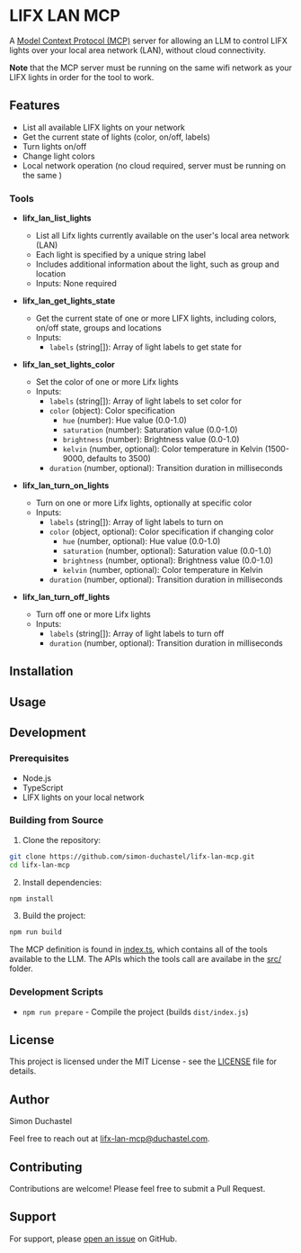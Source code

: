 # LIFX LAN MCP

A [Model Context Protocol (MCP)](https://modelcontextprotocol.io/introduction) server for allowing an LLM to control LIFX lights over your local area network (LAN), without cloud connectivity.

**Note** that the MCP server must be running on the same wifi network as your LIFX lights in order for the tool to work.

## Features

- List all available LIFX lights on your network
- Get the current state of lights (color, on/off, labels)
- Turn lights on/off
- Change light colors
- Local network operation (no cloud required, server must be running on the same )

### Tools

- **lifx_lan_list_lights**
  - List all Lifx lights currently available on the user's local area network (LAN)
  - Each light is specified by a unique string label
  - Includes additional information about the light, such as group and location
  - Inputs: None required

- **lifx_lan_get_lights_state**
  - Get the current state of one or more LIFX lights, including colors, on/off state, groups and locations
  - Inputs:
    - `labels` (string[]): Array of light labels to get state for

- **lifx_lan_set_lights_color**
  - Set the color of one or more Lifx lights
  - Inputs:
    - `labels` (string[]): Array of light labels to set color for
    - `color` (object): Color specification
      - `hue` (number): Hue value (0.0-1.0)
      - `saturation` (number): Saturation value (0.0-1.0)
      - `brightness` (number): Brightness value (0.0-1.0) 
      - `kelvin` (number, optional): Color temperature in Kelvin (1500-9000, defaults to 3500)
    - `duration` (number, optional): Transition duration in milliseconds

- **lifx_lan_turn_on_lights**
  - Turn on one or more Lifx lights, optionally at specific color
  - Inputs:
    - `labels` (string[]): Array of light labels to turn on
    - `color` (object, optional): Color specification if changing color
      - `hue` (number, optional): Hue value (0.0-1.0)
      - `saturation` (number, optional): Saturation value (0.0-1.0)
      - `brightness` (number, optional): Brightness value (0.0-1.0)
      - `kelvin` (number, optional): Color temperature in Kelvin
    - `duration` (number, optional): Transition duration in milliseconds

- **lifx_lan_turn_off_lights**
  - Turn off one or more Lifx lights
  - Inputs:
    - `labels` (string[]): Array of light labels to turn off
    - `duration` (number, optional): Transition duration in milliseconds


## Installation



## Usage


## Development

### Prerequisites
- Node.js
- TypeScript
- LIFX lights on your local network

### Building from Source

1. Clone the repository:
```bash
git clone https://github.com/simon-duchastel/lifx-lan-mcp.git
cd lifx-lan-mcp
```

2. Install dependencies:
```bash
npm install
```

3. Build the project:
```bash
npm run build
```

The MCP definition is found in [index.ts](index.ts), which contains all of the tools available to the LLM. The APIs which the tools call are availabe in the [src/](src/) folder.

### Development Scripts
- `npm run prepare` - Compile the project (builds `dist/index.js`)

## License

This project is licensed under the MIT License - see the [LICENSE](LICENSE) file for details.

## Author

Simon Duchastel

Feel free to reach out at [lifx-lan-mcp@duchastel.com](mailto:lifx-lan-mcp@duchastel.com).

## Contributing

Contributions are welcome! Please feel free to submit a Pull Request.

## Support

For support, please [open an issue](https://github.com/simon-duchastel/lifx-lan-mcp/issues) on GitHub. 